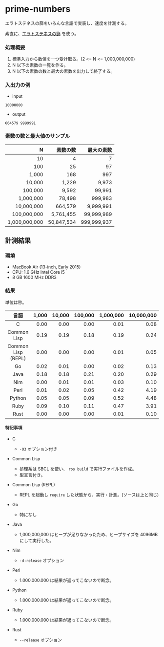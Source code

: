 # prime-numbers

エラトステネスの篩をいろんな言語で実装し、速度を計測する。

素直に、[エラトステネスの篩](https://ja.wikipedia.org/wiki/%E3%82%A8%E3%83%A9%E3%83%88%E3%82%B9%E3%83%86%E3%83%8D%E3%82%B9%E3%81%AE%E7%AF%A9) を使う。

### 処理概要

1. 標準入力から数値を一つ受け取る。(2 <= N <= 1,000,000,000)
2. N 以下の素数の一覧を作る。
3. N 以下の素数の数と最大の素数を出力して終了する。

### 入出力の例

- input

```
10000000
```

- output

```
664579 9999991
```

### 素数の数と最大値のサンプル

|             N |   素数の数 |  最大の素数 |
|--------------:|-----------:|------------:|
|            10 |          4 |           7 |
|           100 |         25 |          97 |
|         1,000 |        168 |         997 |
|        10,000 |      1,229 |       9,973 |
|       100,000 |      9,592 |      99,991 |
|     1,000,000 |     78,498 |     999,983 |
|    10,000,000 |    664,579 |   9,999,991 |
|   100,000,000 |  5,761,455 |  99,999,989 |
| 1,000,000,000 | 50,847,534 | 999,999,937 |


## 計測結果

### 環境

- MacBook Air (13-inch, Early 2015)
- CPU: 1.6 GHz Intel Core i5
- 8 GB 1600 MHz DDR3

### 結果

単位は秒。

| 言語               | 1,000 | 10,000 | 100,000 | 1,000,000 | 10,000,000 | 100,000,000 | 1,000,000,000 |
|:------------------:|------:|-------:|--------:|----------:|-----------:|------------:|--------------:|
| C                  |  0.00 |   0.00 |    0.00 |      0.01 |       0.08 |        0.89 |          9.76 |
| Common Lisp        |  0.19 |   0.19 |    0.18 |      0.19 |       0.24 |        0.97 |          9.07 |
| Common Lisp (REPL) |  0.00 |   0.00 |    0.00 |      0.01 |       0.05 |        0.78 |          8.98 |
| Go                 |  0.02 |   0.01 |    0.00 |      0.02 |       0.13 |        1.23 |         14.77 |
| Java               |  0.18 |   0.18 |    0.21 |      0.20 |       0.29 |        2.41 |         42.62 |
| Nim                |  0.00 |   0.01 |    0.01 |      0.03 |       0.10 |        1.04 |         11.04 |
| Perl               |  0.01 |   0.02 |    0.05 |      0.42 |       4.19 |       55.88 |         --.-- |
| Python             |  0.05 |   0.05 |    0.09 |      0.52 |       4.48 |       59.01 |         --.-- |
| Ruby               |  0.09 |   0.10 |    0.11 |      0.47 |       3.91 |       44.06 |         --.-- |
| Rust               |  0.00 |   0.00 |    0.00 |      0.01 |       0.10 |        1.19 |         11.54 |


#### 特記事項

- C

  - `-O3` オプション付き

- Common Lisp

  - 処理系は SBCL を使い、 `ros build` で実行ファイルを作成。
  - 型宣言付き。

- Common Lisp (REPL)

  - REPL を起動し `require` した状態から、実行・計測。(ソースは上と同じ)
  
- Go

  - 特になし

- Java

  - 1,000,000,000 はヒープが足りなかったため、ヒープサイズを 4096MB にして実行した。

- Nim

  - `-d:release` オプション

- Perl

  - 1.000.000.000 は結果が返ってこないので断念。

- Python

  - 1.000.000.000 は結果が返ってこないので断念。

- Ruby

  - 1.000.000.000 は結果が返ってこないので断念。

- Rust

  - `--release` オプション
